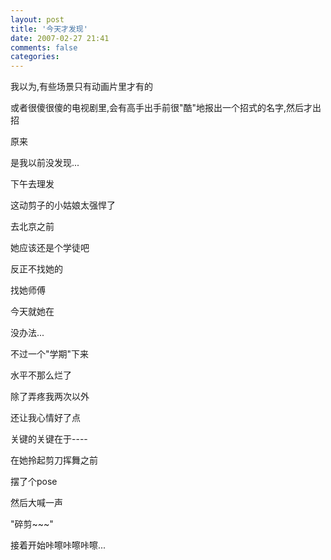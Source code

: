 ```yaml
---
layout: post
title: '今天才发现'
date: 2007-02-27 21:41
comments: false
categories: 
---
```

    

我以为,有些场景只有动画片里才有的

或者很傻很傻的电视剧里,会有高手出手前很"酷"地报出一个招式的名字,然后才出招

原来

是我以前没发现...

下午去理发

这动剪子的小姑娘太强悍了

去北京之前

她应该还是个学徒吧

反正不找她的

找她师傅

今天就她在

没办法...

不过一个"学期"下来

水平不那么烂了

除了弄疼我两次以外

还让我心情好了点

关键的关键在于----

在她拎起剪刀挥舞之前

摆了个pose

然后大喊一声

"碎剪~~~"

接着开始咔嚓咔嚓咔嚓...
